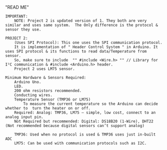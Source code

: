 
"READ ME"

	IMPORTANT:  
  		NOTE: Project 2 is updated version of 1. They both are very similar and uses same system.  The Only difference is the protocol & sensor they use.

	PROJECT 2:
		(Uses SPI Protocol): This one uses the SPI communication protocol. 
		It is implementation of " Header Control System " in Arduino. It uses SPI protocol & its functions to read data/Temperature from sensor.
  		So, make sure to include  "" #include <Wire.h> "" // Library for I²C communication & #include <Arduino.h> header.
		Project 2 uses LM75 sensor.

	Minimum Hardware & Sensors Required:
 		Arduino Uno.
   		LED.
	 	200 ohm resistors recommended.
   		Conducting wires.
		Temperature Sensor (TMP36 or LM75)                                                                              
        	To measure the current temperature so the Arduino can decide whether to  turn the heater on or off.
		Required: Analog: TMP36, LM75 — simple, low cost, connect to an analog input pin.
		Not Required but recommended: Digital: DS18B20 (1-Wire), DHT22 (Not recommended because digital sensors can’t support analog)
  
		TMP36: Used when no protocol is used & TMP36 uses just in-built ADC                   
        LM75: Can be used with communication protocols such as I2C.
